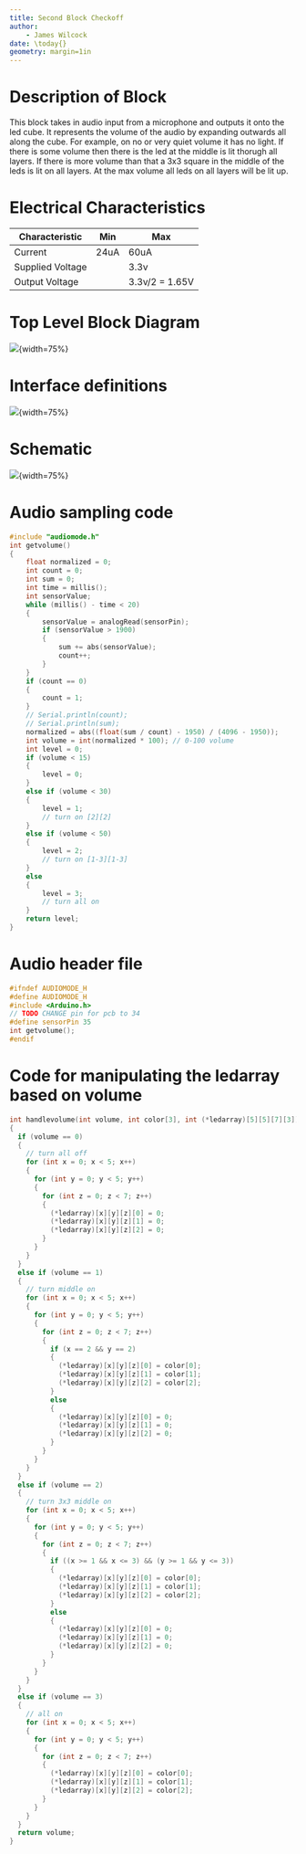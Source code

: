 ```yaml
---
title: Second Block Checkoff 
author:
	- James Wilcock
date: \today{}
geometry: margin=1in
---
```


# Description of Block
This block takes in audio input from a microphone
and outputs it onto the led cube. It represents 
the volume of the audio by expanding outwards all along
the cube. For example, on no or very quiet volume it has no
light. If there is some volume then there is the led at 
the middle is lit thorugh all layers. If there is more volume 
than that a 3x3 square in the middle of the leds is lit
on all layers. At the max volume all leds on all layers will
be lit up.

# Electrical Characteristics

| Characteristic | Min | Max |
| --- | --- | --- |
|Current| 24uA | 60uA |
|Supplied Voltage | | 3.3v|
|Output Voltage | |3.3v/2 = 1.65V |


# Top Level Block Diagram
![](newblock.png){width=75%}

# Interface definitions
![](interfacedef.png){width=75%}

# Schematic 
![](micsch.png){width=75%}

# Audio sampling code 
```C
#include "audiomode.h"
int getvolume()
{
    float normalized = 0;
    int count = 0;
    int sum = 0;
    int time = millis();
    int sensorValue;
    while (millis() - time < 20)
    {
        sensorValue = analogRead(sensorPin);
        if (sensorValue > 1900)
        {
            sum += abs(sensorValue);
            count++;
        }
    }
    if (count == 0)
    {
        count = 1;
    }
    // Serial.println(count);
    // Serial.println(sum);
    normalized = abs((float(sum / count) - 1950) / (4096 - 1950));
    int volume = int(normalized * 100); // 0-100 volume
    int level = 0;
    if (volume < 15)
    {
        level = 0;
    }
    else if (volume < 30)
    {
        level = 1;
        // turn on [2][2]
    }
    else if (volume < 50)
    {
        level = 2;
        // turn on [1-3][1-3]
    }
    else
    {
        level = 3;
        // turn all on
    }
    return level;
}
```
# Audio header file
```C
#ifndef AUDIOMODE_H
#define AUDIOMODE_H
#include <Arduino.h>
// TODO CHANGE pin for pcb to 34
#define sensorPin 35
int getvolume();
#endif
```

# Code for manipulating the ledarray based on volume
```C
int handlevolume(int volume, int color[3], int (*ledarray)[5][5][7][3])
{
  if (volume == 0)
  {
    // turn all off
    for (int x = 0; x < 5; x++)
    {
      for (int y = 0; y < 5; y++)
      {
        for (int z = 0; z < 7; z++)
        {
          (*ledarray)[x][y][z][0] = 0;
          (*ledarray)[x][y][z][1] = 0;
          (*ledarray)[x][y][z][2] = 0;
        }
      }
    }
  }
  else if (volume == 1)
  {
    // turn middle on
    for (int x = 0; x < 5; x++)
    {
      for (int y = 0; y < 5; y++)
      {
        for (int z = 0; z < 7; z++)
        {
          if (x == 2 && y == 2)
          {
            (*ledarray)[x][y][z][0] = color[0];
            (*ledarray)[x][y][z][1] = color[1];
            (*ledarray)[x][y][z][2] = color[2];
          }
          else
          {
            (*ledarray)[x][y][z][0] = 0;
            (*ledarray)[x][y][z][1] = 0;
            (*ledarray)[x][y][z][2] = 0;
          }
        }
      }
    }
  }
  else if (volume == 2)
  {
    // turn 3x3 middle on
    for (int x = 0; x < 5; x++)
    {
      for (int y = 0; y < 5; y++)
      {
        for (int z = 0; z < 7; z++)
        {
          if ((x >= 1 && x <= 3) && (y >= 1 && y <= 3))
          {
            (*ledarray)[x][y][z][0] = color[0];
            (*ledarray)[x][y][z][1] = color[1];
            (*ledarray)[x][y][z][2] = color[2];
          }
          else
          {
            (*ledarray)[x][y][z][0] = 0;
            (*ledarray)[x][y][z][1] = 0;
            (*ledarray)[x][y][z][2] = 0;
          }
        }
      }
    }
  }
  else if (volume == 3)
  {
    // all on
    for (int x = 0; x < 5; x++)
    {
      for (int y = 0; y < 5; y++)
      {
        for (int z = 0; z < 7; z++)
        {
          (*ledarray)[x][y][z][0] = color[0];
          (*ledarray)[x][y][z][1] = color[1];
          (*ledarray)[x][y][z][2] = color[2];
        }
      }
    }
  }
  return volume;
}
```

